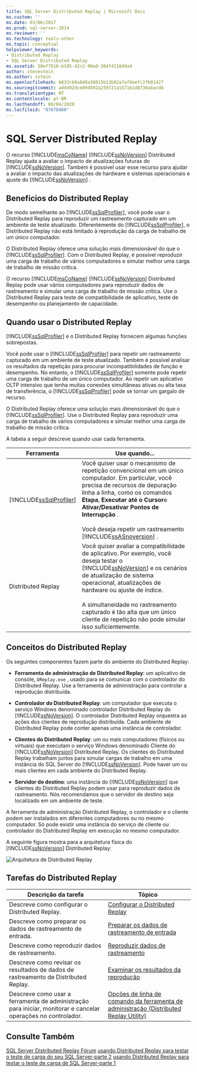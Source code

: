 ```yaml
---
title: SQL Server Distributed Replay | Microsoft Docs
ms.custom: ''
ms.date: 03/06/2017
ms.prod: sql-server-2014
ms.reviewer: ''
ms.technology: tools-other
ms.topic: conceptual
helpviewer_keywords:
- Distributed Replay
- SQL Server Distributed Replay
ms.assetid: 58ef7016-b105-42c2-90a0-364f411849a4
author: stevestein
ms.author: sstein
ms.openlocfilehash: b832cb8a8d8a38815b13b82a7af8eefc2fb81427
ms.sourcegitcommit: ad4d92dce894592a259721a1571b1d8736abacdb
ms.translationtype: MT
ms.contentlocale: pt-BR
ms.lasthandoff: 08/04/2020
ms.locfileid: "87678460"
---
```

# <a name="sql-server-distributed-replay"></a>SQL Server Distributed Replay
  O recurso [!INCLUDE[msCoName](../../../includes/msconame-md.md)] [!INCLUDE[ssNoVersion](../../../includes/ssnoversion-md.md)] Distributed Replay ajuda a avaliar o impacto de atualizações futuras do [!INCLUDE[ssNoVersion](../../../includes/ssnoversion-md.md)]. Também é possível usar esse recurso para ajudar a avaliar o impacto das atualizações de hardware e sistemas operacionais e ajuste do [!INCLUDE[ssNoVersion](../../../includes/ssnoversion-md.md)] .

## <a name="benefits-of-distributed-replay"></a>Benefícios do Distributed Replay
 De modo semelhante ao [!INCLUDE[ssSqlProfiler](../../../includes/sssqlprofiler-md.md)], você pode usar o Distributed Replay para reproduzir um rastreamento capturado em um ambiente de teste atualizado. Diferentemente do [!INCLUDE[ssSqlProfiler](../../../includes/sssqlprofiler-md.md)], o Distributed Replay não está limitado à reprodução da carga de trabalho de um único computador.

 O Distributed Replay oferece uma solução mais dimensionável do que o [!INCLUDE[ssSqlProfiler](../../../includes/sssqlprofiler-md.md)]. Com o Distributed Replay, é possível reproduzir uma carga de trabalho de vários computadores e simular melhor uma carga de trabalho de missão crítica.

 O recurso [!INCLUDE[msCoName](../../../includes/msconame-md.md)] [!INCLUDE[ssNoVersion](../../../includes/ssnoversion-md.md)] Distributed Replay pode usar vários computadores para reproduzir dados de rastreamento e simular uma carga de trabalho de missão crítica. Use o Distributed Replay para teste de compatibilidade de aplicativo, teste de desempenho ou planejamento de capacidade.

## <a name="when-to-use-distributed-replay"></a>Quando usar o Distributed Replay
 [!INCLUDE[ssSqlProfiler](../../../includes/sssqlprofiler-md.md)] e o Distributed Replay fornecem algumas funções sobrepostas.

 Você pode usar o [!INCLUDE[ssSqlProfiler](../../../includes/sssqlprofiler-md.md)] para repetir um rastreamento capturado em um ambiente de teste atualizado. Também é possível analisar os resultados da repetição para procurar incompatibilidades de função e desempenho. No entanto, o [!INCLUDE[ssSqlProfiler](../../../includes/sssqlprofiler-md.md)] somente pode repetir uma carga de trabalho de um único computador. Ao repetir um aplicativo OLTP intensivo que tenha muitas conexões simultâneas ativas ou alta taxa de transferência, o [!INCLUDE[ssSqlProfiler](../../../includes/sssqlprofiler-md.md)] pode se tornar um gargalo de recurso.

 O Distributed Replay oferece uma solução mais dimensionável do que o [!INCLUDE[ssSqlProfiler](../../../includes/sssqlprofiler-md.md)]. Use o Distributed Replay para reproduzir uma carga de trabalho de vários computadores e simular melhor uma carga de trabalho de missão crítica.

 A tabela a seguir descreve quando usar cada ferramenta.

|Ferramenta|Use quando...|
|----------|---------------|
|[!INCLUDE[ssSqlProfiler](../../../includes/sssqlprofiler-md.md)]|Você quiser usar o mecanismo de repetição convencional em um único computador. Em particular, você precisa de recursos de depuração linha a linha, como os comandos **Etapa**, **Executar até o Cursor**e **Ativar/Desativar Pontos de Interrupção** .<br /><br /> Você deseja repetir um rastreamento [!INCLUDE[ssASnoversion](../../includes/ssasnoversion-md.md)] .|
|Distributed Replay|Você quiser avaliar a compatibilidade de aplicativo. Por exemplo, você deseja testar o [!INCLUDE[ssNoVersion](../../../includes/ssnoversion-md.md)] e os cenários de atualização de sistema operacional, atualizações de hardware ou ajuste de índice.<br /><br /> A simultaneidade no rastreamento capturado é tão alta que um único cliente de repetição não pode simular isso suficientemente.|

## <a name="distributed-replay-concepts"></a>Conceitos do Distributed Replay
 Os seguintes componentes fazem parte do ambiente do Distributed Replay:

-   **Ferramenta de administração de Distributed Replay**: um aplicativo de console, `DReplay.exe` , usado para se comunicar com o controlador do Distributed Replay. Use a ferramenta de administração para controlar a reprodução distribuída.

-   **Controlador do Distributed Replay**: um computador que executa o serviço Windows denominado controlador Distributed Replay do [!INCLUDE[ssNoVersion](../../../includes/ssnoversion-md.md)]. O controlador Distributed Replay orquestra as ações dos clientes de reprodução distribuída. Cada ambiente de Distributed Replay pode conter apenas uma instância de controlador.

-   **Clientes do Distributed Replay**: um ou mais computadores (físicos ou virtuais) que executam o serviço Windows denominado Cliente do [!INCLUDE[ssNoVersion](../../../includes/ssnoversion-md.md)] Distributed Replay. Os clientes do Distributed Replay trabalham juntos para simular cargas de trabalho em uma instância do SQL Server do [!INCLUDE[ssNoVersion](../../../includes/ssnoversion-md.md)]. Pode haver um ou mais clientes em cada ambiente do Distributed Replay.

-   **Servidor de destino**: uma instância do [!INCLUDE[ssNoVersion](../../../includes/ssnoversion-md.md)] que clientes do Distributed Replay podem usar para reproduzir dados de rastreamento. Nós recomendamos que o servidor de destino seja localizado em um ambiente de teste.

 A ferramenta de administração Distributed Replay, o controlador e o cliente podem ser instalados em diferentes computadores ou no mesmo computador. Só pode existir uma instância do serviço de cliente ou controlador do Distributed Replay em execução no mesmo computador.

 A seguinte figura mostra para a arquitetura física do [!INCLUDE[ssNoVersion](../../../includes/ssnoversion-md.md)] Distributed Replay:

 ![Arquitetura de Distributed Replay](../../database-engine/media/distributedreplayarch.gif "Arquitetura de Distributed Replay")

## <a name="distributed-replay-tasks"></a>Tarefas do Distributed Replay

|Descrição da tarefa|Tópico|
|----------------------|-----------|
|Descreve como configurar o Distributed Replay.|[Configurar o Distributed Replay](configure-distributed-replay.md)|
|Descreve como preparar os dados de rastreamento de entrada.|[Preparar os dados de rastreamento de entrada](prepare-the-input-trace-data.md)|
|Descreve como reproduzir dados de rastreamento.|[Reproduzir dados de rastreamento](replay-trace-data.md)|
|Descreve como revisar os resultados de dados de rastreamento de Distributed Replay.|[Examinar os resultados da reprodução](review-the-replay-results.md)|
|Descreve como usar a ferramenta de administração para iniciar, monitorar e cancelar operações no controlador.|[Opções de linha de comando da ferramenta de administração &#40;Distributed Replay Utility&#41;](administration-tool-command-line-options-distributed-replay-utility.md)|

## <a name="see-also"></a>Consulte Também
 [SQL Server Distributed Replay Fórum](https://social.technet.microsoft.com/Forums/sl/sqldru/) [usando Distributed Replay para testar o teste de carga do seu SQL Server-parte 2](https://docs.microsoft.com/archive/blogs/msdn/mspfe/using-distributed-replay-to-load-test-your-sql-serverpart-2) [usando Distributed Replay para testar o teste de carga de SQL Server-parte 1](https://docs.microsoft.com/archive/blogs/batuhanyildiz/using-distributed-replay-to-load-test-your-sql-serverpart-1)


